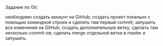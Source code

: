 Задание по Git:

необходимо создать аккаунт на GitHub;
создать проект локально с помощью командной строки и сделать там первый commit;
запушить все изменения на GitHub;
создать дополнительную ветку, сделать там несколько commit-ов;
сделать merge отдельной ветки в master и запушить.
